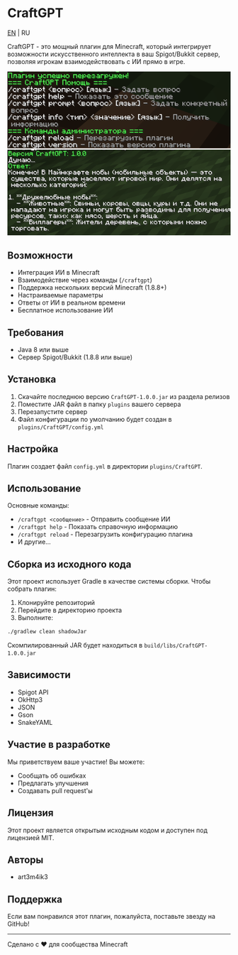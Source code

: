 # CraftGPT

[EN](README.md) | RU

CraftGPT - это мощный плагин для Minecraft, который интегрирует возможности искусственного интеллекта в ваш Spigot/Bukkit сервер, позволяя игрокам взаимодействовать с ИИ прямо в игре.

![CraftGPT](.github/images/help-ru.png)
![CraftGPT](.github/images/prompt-ru.png)

## Возможности

-   Интеграция ИИ в Minecraft
-   Взаимодействие через команды (`/craftgpt`)
-   Поддержка нескольких версий Minecraft (1.8.8+)
-   Настраиваемые параметры
-   Ответы от ИИ в реальном времени
-   Бесплатное использование ИИ

## Требования

-   Java 8 или выше
-   Сервер Spigot/Bukkit (1.8.8 или выше)

## Установка

1. Скачайте последнюю версию `CraftGPT-1.0.0.jar` из раздела релизов
2. Поместите JAR файл в папку `plugins` вашего сервера
3. Перезапустите сервер
4. Файл конфигурации по умолчанию будет создан в `plugins/CraftGPT/config.yml`

## Настройка

Плагин создает файл `config.yml` в директории `plugins/CraftGPT`.

## Использование

Основные команды:

-   `/craftgpt <сообщение>` - Отправить сообщение ИИ
-   `/craftgpt help` - Показать справочную информацию
-   `/craftgpt reload` - Перезагрузить конфигурацию плагина
-   И другие...

## Сборка из исходного кода

Этот проект использует Gradle в качестве системы сборки. Чтобы собрать плагин:

1. Клонируйте репозиторий
2. Перейдите в директорию проекта
3. Выполните:

```bash
./gradlew clean shadowJar
```

Скомпилированный JAR будет находиться в `build/libs/CraftGPT-1.0.0.jar`

## Зависимости

-   Spigot API
-   OkHttp3
-   JSON
-   Gson
-   SnakeYAML

## Участие в разработке

Мы приветствуем ваше участие! Вы можете:

-   Сообщать об ошибках
-   Предлагать улучшения
-   Создавать pull request'ы

## Лицензия

Этот проект является открытым исходным кодом и доступен под лицензией MIT.

## Авторы

-   art3m4ik3

## Поддержка

Если вам понравился этот плагин, пожалуйста, поставьте звезду на GitHub!

---

Сделано с ❤️ для сообщества Minecraft
